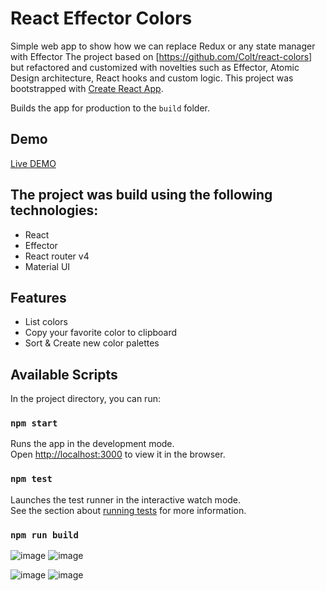 # React Effector Colors

Simple web app to show how we can replace Redux or any state manager with Effector
The project based on [https://github.com/Colt/react-colors] but refactored and customized with novelties such as Effector,
Atomic Design architecture, React hooks and custom logic.
This project was bootstrapped with [Create React App](https://github.com/facebook/create-react-app).

Builds the app for production to the `build` folder.

## Demo

[Live DEMO](https://react-effector-colors.firebaseapp.com/)

## The project was build using the following technologies:

- React
- Effector
- React router v4
- Material UI

## Features

- List colors
- Copy your favorite color to clipboard
- Sort & Create new color palettes

## Available Scripts

In the project directory, you can run:

### `npm start`

Runs the app in the development mode. <br>
Open [http://localhost:3000](http://localhost:3000) to view it in the browser.

### `npm test`

Launches the test runner in the interactive watch mode.<br>
See the section about [running tests](https://facebook.github.io/create-react-app/docs/running-tests) for more information.

### `npm run build`

![image](https://i.imgur.com/9x1F9At.png)
![image](https://i.imgur.com/GM0etHA.png)

![image](https://i.imgur.com/QB2zRzf.png)
![image](https://i.imgur.com/aFowgNg.png)
